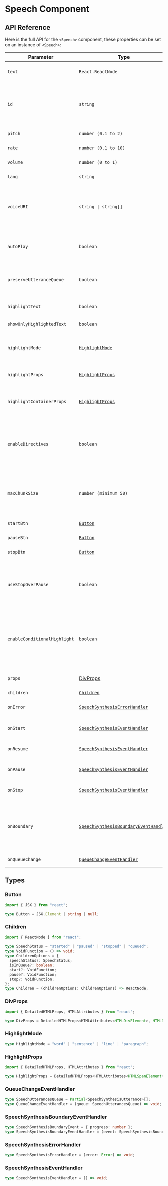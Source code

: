 # Speech Component

## API Reference

Here is the full API for the `<Speech>` component, these properties can be set on an instance of `<Speech>`:

| Parameter                    | Type                                                                          | Required | Default           | Description                                                                                                                                                                                                                                                |
| ---------------------------- | ----------------------------------------------------------------------------- | -------- | ----------------- | ---------------------------------------------------------------------------------------------------------------------------------------------------------------------------------------------------------------------------------------------------------- |
| `text`                       | `React.ReactNode`                                                             | Yes      | -                 | It contains the text to be spoken by **Web Speech API**.                                                                                                                                                                                                   |
| `id`                         | `string`                                                                      | No       | `auto`            | A unique identifier for the `<Speech>` instance. Must match the `id` of the corresponding `<HighlightedText>` component to link them together.                                                                                                             |
| `pitch`                      | `number (0.1 to 2)`                                                           | No       | `1`               | The pitch at which the utterance will be spoken.                                                                                                                                                                                                           |
| `rate`                       | `number (0.1 to 10)`                                                          | No       | `1`               | The speed at which the utterance will be spoken.                                                                                                                                                                                                           |
| `volume`                     | `number (0 to 1)`                                                             | No       | `1`               | The volume at which the utterance will be spoken.                                                                                                                                                                                                          |
| `lang`                       | `string`                                                                      | No       | -                 | The language in which the utterance will be spoken.                                                                                                                                                                                                        |
| `voiceURI`                   | `string \| string[]`                                                          | No       | -                 | The voice using which the utterance will be spoken. If provided an array, further voices will be used as fallback if initial voices are not found. See possible values [here](https://developer.mozilla.org/en-US/docs/Web/API/SpeechSynthesis/getVoices). |
| `autoPlay`                   | `boolean`                                                                     | No       | `false`           | Automatically starts speech when the component loads or when `text` changes, if set to true.                                                                                                                                                               |
| `preserveUtteranceQueue`     | `boolean`                                                                     | No       | `false`           | Whether to maintain a queue of speech utterances (true) or clear previous utterances (false).                                                                                                                                                              |
| `highlightText`              | `boolean`                                                                     | No       | `false`           | Whether the words in the text should be highlighted as they are read or not.                                                                                                                                                                               |
| `showOnlyHighlightedText`    | `boolean`                                                                     | No       | `false`           | If `true`, returns only the currently highlighted text.                                                                                                                                                                                                    |
| `highlightMode`              | [`HighlightMode`](#highlightmode)                                             | No       | `word`            | Defines the level of text highlighting: `word`, `sentence` (highlights until `.`, `?`, `!`, or `\n`), `line` (splits only at `\n`), or `paragraph`.                                                                                                        |
| `highlightProps`             | [`HighlightProps`](#highlightprops)                                           | No       | -                 | Props to customize the highlighted word, typically applied to the `<mark>` tag.                                                                                                                                                                            |
| `highlightContainerProps`    | [`HighlightProps`](#highlightprops)                                           | No       | -                 | Props applied to the container wrapping highlighted words typically applied to the `<span>` tag.                                                                                                                                                           |
| `enableDirectives`           | `boolean`                                                                     | No       | `false`           | If `true`, enables inline processing controls for dynamically adjusting pitch, rate, volume, and other speech parameters, or inserting pauses directly within your text content. See [Directives](/docs/usage/directives).                                 |
| `maxChunkSize`               | `number (minimum 50)`                                                         | No       | 250               | Specifies the maximum size of each text chunk when dividing the text. This helps manage the Web Speech API's text limit, avoiding issues related to large text inputs.                                                                                     |
| `startBtn`                   | [`Button`](#button)                                                           | No       | `<HiVolumeUp />`  | Button to start the speech instance.                                                                                                                                                                                                                       |
| `pauseBtn`                   | [`Button`](#button)                                                           | No       | `<HiVolumeOff />` | Button to pause the speech instance.                                                                                                                                                                                                                       |
| `stopBtn`                    | [`Button`](#button)                                                           | No       | `<HiMiniStop />`  | Button to stop the speech instance.                                                                                                                                                                                                                        |
| `useStopOverPause`           | `boolean`                                                                     | No       | `false`           | Whether the controls should display `stopBtn` instead of `pauseBtn`. In Android devices, `SpeechSynthesis.pause()` behaves like `SpeechSynthesis.cancel()`. See [details](https://developer.mozilla.org/en-US/docs/Web/API/SpeechSynthesis/pause)          |
| `enableConditionalHighlight` | `boolean`                                                                     | No       | `false`           | If `true`, allows `<Speech>` to correctly render speech markup even when the corresponding `<HighlightedText>` is conditionally mounted or unmounted. May impact performance in large applications.                                                        |
| `props`                      | [DivProps](#divprops)                                                         | No       | -                 | Props passed directly to the wrapper `<div>` rendered by `<Speech>`.                                                                                                                                                                                       |
| `children`                   | [`Children`](#children)                                                       | No       | -                 | See [usage with FaC](/docs/usage/speech#full-customization)                                                                                                                                                                                                |
| `onError`                    | [`SpeechSynthesisErrorHandler`](#speechsynthesiserrorhandler)                 | No       | `console.error`   | Function to be executed if browser doesn't support **Web Speech API**.                                                                                                                                                                                     |
| `onStart`                    | [`SpeechSynthesisEventHandler`](#speechsynthesiseventhandler)                 | No       | -                 | Function to be executed when speech utterance is started.                                                                                                                                                                                                  |
| `onResume`                   | [`SpeechSynthesisEventHandler`](#speechsynthesiseventhandler)                 | No       | -                 | Function to be executed when speech utterance is resumed.                                                                                                                                                                                                  |
| `onPause`                    | [`SpeechSynthesisEventHandler`](#speechsynthesiseventhandler)                 | No       | -                 | Function to be executed when speech utterance is paused.                                                                                                                                                                                                   |
| `onStop`                     | [`SpeechSynthesisEventHandler`](#speechsynthesiseventhandler)                 | No       | -                 | Function to be executed when speech utterance is stopped.                                                                                                                                                                                                  |
| `onBoundary`                 | [`SpeechSynthesisBoundaryEventHandler`](#speechsynthesisboundaryeventhandler) | No       | -                 | Function to be executed during speech synthesis that provides progress updates. Fires at the start (0%), at word/sentence boundaries during speech (1-99%), and at completion (100%).                                                                      |
| `onQueueChange`              | [`QueueChangeEventHandler`](#queuechangeeventhandler)                         | No       | -                 | Function to be executed whenever `queue` changes.                                                                                                                                                                                                          |

## Types

### Button

```typescript
import { JSX } from "react";

type Button = JSX.Element | string | null;
```

### Children

```typescript
import { ReactNode } from "react";

type SpeechStatus = "started" | "paused" | "stopped" | "queued";
type VoidFunction = () => void;
type ChildrenOptions = {
  speechStatus?: SpeechStatus;
  isInQueue?: boolean;
  start?: VoidFunction;
  pause?: VoidFunction;
  stop?: VoidFunction;
};
type Children = (childrenOptions: ChildrenOptions) => ReactNode;
```

### DivProps

```typescript
import { DetailedHTMLProps, HTMLAttributes } from "react";

type DivProps = DetailedHTMLProps<HTMLAttributes<HTMLDivElement>, HTMLDivElement>;
```

### HighlightMode

```typescript
type HighlightMode = "word" | "sentence" | "line" | "paragraph";
```

### HighlightProps

```typescript
import { DetailedHTMLProps, HTMLAttributes } from "react";

type HighlightProps = DetailedHTMLProps<HTMLAttributes<HTMLSpanElement>, HTMLSpanElement>;
```

### QueueChangeEventHandler

```typescript
type SpeechUtterancesQueue = Partial<SpeechSynthesisUtterance>[];
type QueueChangeEventHandler = (queue: SpeechUtterancesQueue) => void;
```

### SpeechSynthesisBoundaryEventHandler

```typescript
type SpeechSynthesisBoundaryEvent = { progress: number };
type SpeechSynthesisBoundaryEventHandler = (event: SpeechSynthesisBoundaryEvent) => void;
```

### SpeechSynthesisErrorHandler

```typescript
type SpeechSynthesisErrorHandler = (error: Error) => void;
```

### SpeechSynthesisEventHandler

```typescript
type SpeechSynthesisEventHandler = () => void;
```
